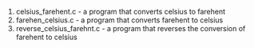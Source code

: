 1. celsius_farehent.c - a program that converts celsius to farehent
 2. farehen_celsius.c - a program that converts farehent to celsius
 3. reverse_celsius_farehnt.c - a program that reverses the  conversion of farehent to celsius
